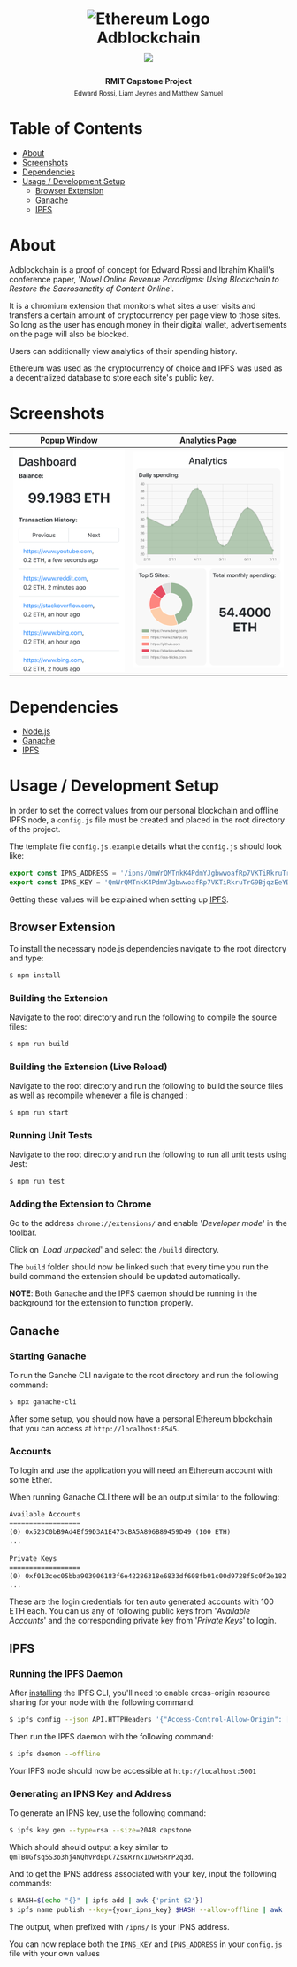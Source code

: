 <div align="center">
  <h1>
    <img src="/images/ethereum_logo?raw=true" alt="Ethereum Logo" height="125"><br>
    Adblockchain<br>
    <img src="https://travis-ci.com/mjsamuel/adblockchain.svg?token=8bnx6syKrM5BbM1FTCfx&branch=master"/><br>
  </h1>
  <strong>RMIT Capstone Project<br></strong>
  <sub>Edward Rossi, Liam Jeynes and Matthew Samuel</sub>
</div>

# Table of Contents
- [About](#about)
- [Screenshots](#screenshots)
- [Dependencies](#dependencies)
- [Usage / Development Setup](#usage--development-setup)
  - [Browser Extension](#browser-extension)
  - [Ganache](#ganache)
  - [IPFS](#ipfs)

# About
Adblockchain is a proof of concept for Edward Rossi and Ibrahim Khalil's conference paper, '*Novel Online Revenue Paradigms: Using Blockchain to Restore the Sacrosanctity of Content Online*'.

It is a chromium extension that monitors what sites a user visits and transfers a certain amount of cryptocurrency per page view to those sites. 
So long as the user has enough money in their digital wallet, advertisements on the page will also be blocked.

Users can additionally view analytics of their spending history.

Ethereum was used as the cryptocurrency of choice and IPFS was used as a decentralized database to store each site's public key.

# Screenshots
| Popup Window                                | Analytics Page                                  |
| :-----------------------------------------: | :---------------------------------------------: |
| ![](/images/screenshots/popup.png?raw=true) | ![](/images/screenshots/analytics.png?raw=true) |

# Dependencies
- [Node.js](https://nodejs.org/en/)
- [Ganache](https://www.trufflesuite.com/ganache)
- [IPFS](https://ipfs.io)

# Usage / Development Setup
In order to set the correct values from our personal blockchain and offline IPFS node, a `config.js` file must be created and placed in the root directory of the project.

The template file `config.js.example` details what the `config.js` should look like:
```js
export const IPNS_ADDRESS = '/ipns/QmWrQMTnkK4PdmYJgbwwoafRp7VKTiRkruTrG9BjqzEeYD';
export const IPNS_KEY = 'QmWrQMTnkK4PdmYJgbwwoafRp7VKTiRkruTrG9BjqzEeYD';
```

Getting these values will be explained when setting up [IPFS](#IPFS).

## Browser Extension
To install the necessary node.js dependencies navigate to the root directory and type:
```bash
$ npm install
```

### Building the Extension
Navigate to the root directory and run the following to compile the source files:
```bash
$ npm run build
```

### Building the Extension (Live Reload)
Navigate to  the root directory and run the following to build the source files as well as recompile whenever a file is changed :
```bash
$ npm run start
```

### Running Unit Tests
Navigate to the root directory and run the following to run all unit tests using Jest:
```bash
$ npm run test
```

### Adding the Extension to Chrome
Go to the address `chrome://extensions/` and enable '*Developer mode*' in the toolbar.

Click on '*Load unpacked*' and select the `/build` directory.

The `build` folder should now be linked such that every time you run the build command the extension should be updated automatically.

**NOTE**: Both Ganache and the IPFS daemon should be running in the background for the extension to function properly.

## Ganache
### Starting Ganache
To run the Ganche CLI navigate to the root directory and run the following command:
```bash
$ npx ganache-cli
``` 

After some setup, you should now have a personal Ethereum blockchain that you can access at `http://localhost:8545`.

### Accounts
To login and use the application you will need an Ethereum account with some Ether.

When running Ganache CLI there will be an output similar to the following:
```
Available Accounts
==================
(0) 0x523C0bB9Ad4Ef59D3A1E473cBA5A896B89459D49 (100 ETH)
...

Private Keys
==================
(0) 0xf013cec05bba903906183f6e42286318e6833df608fb01c00d9728f5c0f2e182
...
```

These are the login credentials for ten auto generated accounts with 100 ETH each. 
You can us any of following public keys from '*Available Accounts*' and the corresponding private key from '*Private Keys*' to login.

## IPFS
### Running the IPFS Daemon
After [installing](https://docs.ipfs.io/install/) the IPFS CLI, you'll  need to enable cross-origin resource sharing for your node with the following command:
```bash
$ ipfs config --json API.HTTPHeaders '{"Access-Control-Allow-Origin": ["*"]}'
```

Then run the IPFS daemon with the following command:
```bash
$ ipfs daemon --offline
```

Your IPFS node should now be accessible at `http://localhost:5001` 

### Generating an IPNS Key and Address 
To generate an IPNS key, use the following command:
```bash
$ ipfs key gen --type=rsa --size=2048 capstone
```

Which should should output a key similar to `QmTBUGfsq5S3o3hj4NQhVPdEpC7ZsKRYnx1DwHSRrP2q3d`.

And to get the IPNS address associated with your key, input the following commands:
```bash
$ HASH=$(echo "{}" | ipfs add | awk {'print $2'})
$ ipfs name publish --key={your_ipns_key} $HASH --allow-offline | awk '{print substr($3, 1, length($3)-1)}'
```
The output, when prefixed with `/ipns/` is your IPNS address.

You can now replace both the `IPNS_KEY` and `IPNS_ADDRESS` in your `config.js` file with your own values
